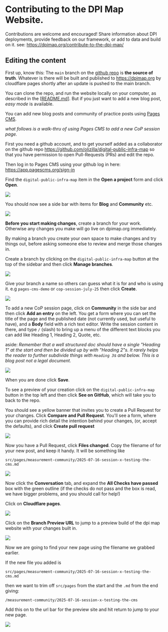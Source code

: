 # Contributing to the DPI Map Website.

Contributions are welcome and encouraged! Share information about DPI deployments, provide feedback on our framework, or add to data and build on it. see: https://dpimap.org/contribute-to-the-dpi-map/ 

## Editing the content

First up, know this: The `main` branch on the [github repo](https://github.com/olizilla/digital-public-infra-map) is **the source of truth**. Whatever is there will be built and published to https://dpimap.org by cloudflare pages shortly after an update is pushed to the main branch.

You can clone the repo, and run the website locally on your computer, as described in the [[README.md](https://github.com/olizilla/digital-public-infra-map#getting-started)]. But if you just want to add a new blog post, _easy mode_ is available.

You can add new blog posts and community of practice posts using [Pages CMS](https://pagescms.org/).

_what follows is a walk-thru of using Pages CMS to add a new CoP session page._

First you need a github account, and to get yourself added as a collaborator on the github repo https://github.com/olizilla/digital-public-infra-map so that you have permission to open Pull-Requests (PRs) and edit the repo.

Then log in to Pages CMS using your github log in here: https://app.pagescms.org/sign-in

Find the `digital-public-infra-map` item in the **Open a project** form and click **Open**.

![](./docs/pages-cms-01-login.png)

You should now see a side bar with items for **Blog** and **Community** etc.

![](./docs/pages-cms-02-logged-in.png)

**Before you start making changes**, create a branch for your work. Otherwise any changes you make will go live on dpimap.org immediately. 

By making a branch you create your own space to make changes and try things out, before asking someone else to review and merge those changes in.

Create a branch by clicking on the `digital-public-infra-map` button at the top of the sidebar and then click **Manage branches**.

![](./docs/pages-cms-03-branch.png)

Give your branch a name so others can guess what it is for and who is using it. e.g `pages-cms-demo` or `cop-session-july-25` then click **Create**.

![](./docs/pages-cms-04-create-branch.png)

To add a new CoP session page, click on **Community** in the side bar and then click **Add an entry** on the left. You get a form where you can set the title of the page and the published date (not currently used, but useful to have), and a **Body** field with a rich text editor. Write the session content in there, and type `/` (slash) to bring up a menu of the different text blocks you can add like Heading 1, Heading 2, Quote, etc.

aside: _Remember that a well structured doc should have a single "Heading 1" at the start and then be divided up by with "Heading 2"s. It rarely helps the reader to further subdivide things with `Heading 3`s and below. This is a blog post not a legal document._

![](./docs/pages-cms-05-new-post.png)

When you are done click **Save**.

To see a preview of your creation click on the `digital-public-infra-map` button in the top left and then click **See on GitHub**, which will take you to back to the repo.

You should see a yellow banner that invites you to create a Pull Request for your changes. Click **Compare and Pull Request**. You'll see a form, where you can provide rich detail the intention behind your changes, (or, accept the defaults), and click **Create pull request**

![](./docs/pages-cms-07-github-create-pr.png)

Now you have a Pull Request, click **Files changed**. Copy the filename of for your new post, and keep it handy. It will be something like 

```
src/pages/measurement-community/2025-07-16-session-x-testing-the-cms.md
```

![](./docs/pages-cms-08-github-pr-files.png)

Now click the **Conversation** tab, and expand the **All Checks have passed** box with the green outline (if the checks do not pass and the box is read, we have bigger problems, and you should call for help!)

Click on **Cloudflare pages**.

![](./docs/pages-cms-09-github-checks.png)


Click on the **Branch Preview URL** to jump to a preview build of the dpi map website with your changes built in. 

![](./docs/pages-cms-10-github-preview-url.png)

Now we are going to find your new page using the filename we grabbed earlier.

If the new file you added is

```
src/pages/measurement-community/2025-07-16-session-x-testing-the-cms.md
```

then we want to trim off `src/pages` from the start and the `.md` from the end giving:

```
/measurement-community/2025-07-16-session-x-testing-the-cms
```

Add this on to the url bar for the preview site and hit return to jump to your new page.

![](./docs/pages-cms-11-preview.png)


